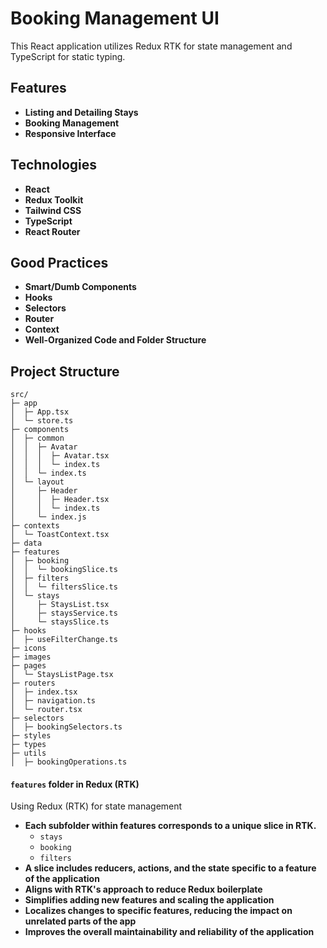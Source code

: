 # Booking Management UI

This React application utilizes Redux RTK for state management and TypeScript for static typing.

## Features

- **Listing and Detailing Stays**
- **Booking Management**
- **Responsive Interface**

## Technologies

- **React**
- **Redux Toolkit**
- **Tailwind CSS**
- **TypeScript**
- **React Router**
 
## Good Practices
- **Smart/Dumb Components**
- **Hooks**
- **Selectors**
- **Router**
- **Context**
- **Well-Organized Code and Folder Structure**

## Project Structure

```plaintext
src/
├─ app                                          
│  ├─ App.tsx                                   
│  └─ store.ts                                  
├─ components                                   
│  ├─ common                                    
│  │  ├─ Avatar                                 
│  │  │  ├─ Avatar.tsx                          
│  │  │  └─ index.ts                            
│  │  └─ index.ts                               
│  └─ layout                                    
│     ├─ Header                                 
│     │  ├─ Header.tsx                          
│     │  └─ index.ts                            
│     └─ index.js                               
├─ contexts                                     
│  └─ ToastContext.tsx                          
├─ data                                         
├─ features                                     
│  ├─ booking                                   
│  │  └─ bookingSlice.ts                        
│  ├─ filters                                   
│  │  └─ filtersSlice.ts                        
│  └─ stays                                     
│     ├─ StaysList.tsx                          
│     ├─ staysService.ts                        
│     └─ staysSlice.ts                          
├─ hooks                                        
│  ├─ useFilterChange.ts                        
├─ icons                                        
├─ images                                       
├─ pages                                        
│  └─ StaysListPage.tsx                         
├─ routers                                      
│  ├─ index.tsx                                 
│  ├─ navigation.ts                             
│  └─ router.tsx                                
├─ selectors                                    
│  ├─ bookingSelectors.ts                       
├─ styles                                       
├─ types                                        
├─ utils                                        
│  ├─ bookingOperations.ts                      
```

#### `features` folder in Redux (RTK)

Using Redux (RTK) for state management

- **Each subfolder within features corresponds to a unique slice in RTK.**
    - `stays`
    - `booking`
    - `filters`
- **A slice includes reducers, actions, and the state specific to a feature of the application**
- **Aligns with RTK's approach to reduce Redux boilerplate**
- **Simplifies adding new features and scaling the application**
- **Localizes changes to specific features, reducing the impact on unrelated parts of the app**
- **Improves the overall maintainability and reliability of the application**
```
